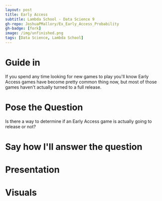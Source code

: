 ```yaml
---
layout: post
title: Early Access
subtitle: Lambda School - Data Science 9
gh-repo: JoshuaPMallory/Ex_Early_Access_Probability
gh-badge: [fork]
image: /img/unfinished.png
tags: [Data Science, Lambda School]
---
```


# Guide in
If you spend any time looking for new games to play you'll know Early Access games have become pretty common thing now, but most of those games haven't actually turned to a full release.





# Pose the Question
Is there a way to determine if an Early Access game is actually going to release or not?


# Say how I'll answer the question





# Presentation




# Visuals
